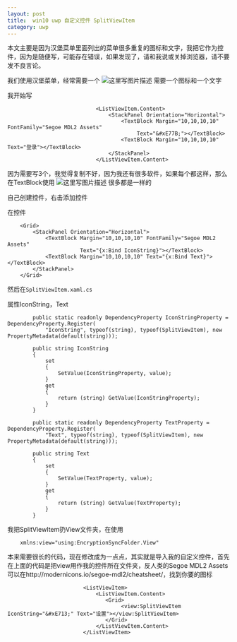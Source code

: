 ```yaml
---
layout: post
title:  win10 uwp 自定义控件 SplitViewItem 
category: uwp 
---
```



本文主要是因为汉堡菜单里面列出的菜单很多重复的图标和文字，我把它作为控件，因为是随便写，可能存在错误，如果发现了，请和我说或关掉浏览器，请不要发不良言论。
<!--more-->

我们使用汉堡菜单，经常需要一个
![这里写图片描述](http://img.blog.csdn.net/20160624111821645)
需要一个图标和一个文字

我开始写

```
                            <ListViewItem.Content>
                                <StackPanel Orientation="Horizontal">
                                    <TextBlock Margin="10,10,10,10" FontFamily="Segoe MDL2 Assets"
                                         Text="&#xE77B;"></TextBlock>
                                    <TextBlock Margin="10,10,10,10" Text="登录"></TextBlock>
                                </StackPanel>
                            </ListViewItem.Content>
```

因为需要写3个，我觉得复制不好，因为我还有很多软件，如果每个都这样，那么在TextBlock使用
![这里写图片描述](http://img.blog.csdn.net/20160624112019381)
很多都是一样的

自己创建控件，右击添加控件

在控件

```
    <Grid>
        <StackPanel Orientation="Horizontal">
            <TextBlock Margin="10,10,10,10" FontFamily="Segoe MDL2 Assets"
                       Text="{x:Bind IconString}"></TextBlock>
            <TextBlock Margin="10,10,10,10" Text="{x:Bind Text}"></TextBlock>
        </StackPanel>
    </Grid>
```

然后在`SplitViewItem.xaml.cs`

属性IconString，Text

```
        public static readonly DependencyProperty IconStringProperty = DependencyProperty.Register(
            "IconString", typeof(string), typeof(SplitViewItem), new PropertyMetadata(default(string)));

        public string IconString
        {
            set
            {
                SetValue(IconStringProperty, value);
            }
            get
            {
                return (string) GetValue(IconStringProperty);
            }
        }

        public static readonly DependencyProperty TextProperty = DependencyProperty.Register(
            "Text", typeof(string), typeof(SplitViewItem), new PropertyMetadata(default(string)));

        public string Text
        {
            set
            {
                SetValue(TextProperty, value);
            }
            get
            {
                return (string) GetValue(TextProperty);
            }
        }
```

我把SplitViewItem扔View文件夹，在使用

`    xmlns:view="using:EncryptionSyncFolder.View"`

本来需要很长的代码，现在修改成为一点点，其实就是导入我的自定义控件，首先在上面的代码是把view用作我的控件所在文件夹，反人类的Segoe MDL2 Assets 可以在http://modernicons.io/segoe-mdl2/cheatsheet/，找到你要的图标

```
                        <ListViewItem>
                            <ListViewItem.Content>
                               <Grid>
                                    <view:SplitViewItem IconString="&#xE713;" Text="设置"></view:SplitViewItem>
                               </Grid>
                            </ListViewItem.Content>
                        </ListViewItem>
```


